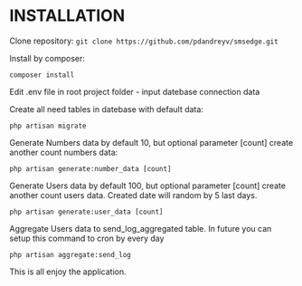 # INSTALLATION

Clone repository:
`git clone https://github.com/pdandreyv/smsedge.git`

Install by composer:

`composer install`

Edit .env file in root project folder - input datebase connection data

Create all need tables in datebase with default data:

`php artisan migrate`

Generate Numbers data by default 10, but optional parameter [count] create another count numbers data:

`php artisan generate:number_data [count]`

Generate Users data by default 100, but optional parameter [count] create another count users data. Created date will random by 5 last days.

`php artisan generate:user_data [count]`

Aggregate Users data to send_log_aggregated table. In future you can setup this command to cron by every day

`php artisan aggregate:send_log`

This is all enjoy the application.